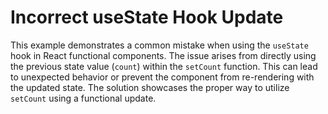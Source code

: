 # Incorrect useState Hook Update
This example demonstrates a common mistake when using the `useState` hook in React functional components. The issue arises from directly using the previous state value (`count`) within the `setCount` function. This can lead to unexpected behavior or prevent the component from re-rendering with the updated state. The solution showcases the proper way to utilize `setCount` using a functional update.